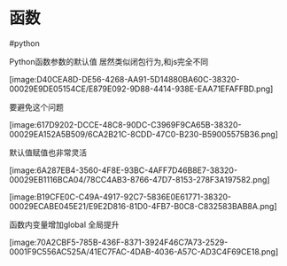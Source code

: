 # 函数
#python

Python函数参数的默认值 居然类似闭包行为,和js完全不同


[image:D40CEA8D-DE56-4268-AA91-5D14880BA60C-38320-00029E9DE05154CE/E879E092-9D88-4414-938E-EAA71EFAFFBD.png]

要避免这个问题

[image:617D9202-DCCE-48C8-90DC-C3969F9CA65B-38320-00029EA152A5B509/6CA2B21C-8CDD-47C0-B230-B59005575B36.png]


默认值赋值也非常灵活


[image:6A287EB4-3560-4F8E-93BC-4AFF7D46B8E7-38320-00029EB1116BCA04/78CC4AB3-8766-47D7-8153-278F3A197582.png]


[image:B19CFE0C-C49A-4917-92C7-5836E0E61771-38320-00029ECABE045E21/E9E2D816-81D0-4FB7-B0C8-C832583BAB8A.png]

函数内变量增加global 全局提升

[image:70A2CBF5-785B-436F-8371-3924F46C7A73-2529-0001F9C556AC525A/41EC7FAC-4DAB-4036-A57C-AD3C4F69CE18.png]